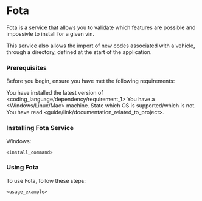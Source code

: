 # Fota

Fota is a service that allows you to validate which features are possible and impossivle to install for a given vin.

This service also allows the import of new codes associated with a vehicle, through a directory, defined at the start of the application.

### Prerequisites

Before you begin, ensure you have met the following requirements:

You have installed the latest version of <coding_language/dependency/requirement_1>
You have a <Windows/Linux/Mac> machine. State which OS is supported/which is not.
You have read <guide/link/documentation_related_to_project>.

### Installing Fota Service

Windows:

`<install_command>`


### Using Fota

To use Fota, follow these steps:

`<usage_example>`